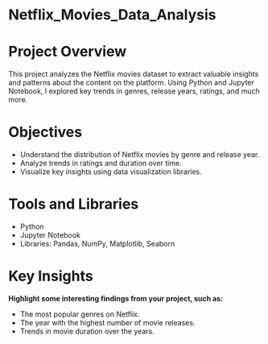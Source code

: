 # Netflix_Movies_Data_Analysis

# Project Overview
This project analyzes the Netflix movies dataset to extract valuable insights and patterns about the content on the platform. Using Python and Jupyter Notebook, I explored key trends in genres, release years, ratings, and much more.

# Objectives
- Understand the distribution of Netflix movies by genre and release year.
- Analyze trends in ratings and duration over time.
- Visualize key insights using data visualization libraries.

# Tools and Libraries
- Python
- Jupyter Notebook
- Libraries: Pandas, NumPy, Matplotlib, Seaborn

# Key Insights
**Highlight some interesting findings from your project, such as:**

- The most popular genres on Netflix.
- The year with the highest number of movie releases.
- Trends in movie duration over the years.
